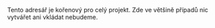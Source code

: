 Tento adresář je kořenový pro celý projekt. Zde ve většině případů nic vytvářet ani vkládat nebudeme.
